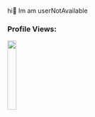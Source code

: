 ### 

hi👋 Im am userNotAvailable


<h3 align="left">Profile Views: </h3>

<img width="20%" src="https://profile-counter.glitch.me/%7BuserNotAvailableE
%7D/count.svg" /> 
